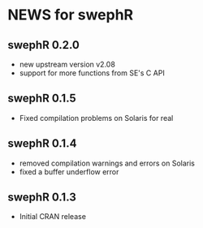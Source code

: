 # NEWS for swephR

## swephR 0.2.0

* new upstream version v2.08
* support for more functions from SE's C API

## swephR 0.1.5

* Fixed compilation problems on Solaris for real

## swephR 0.1.4

* removed compilation warnings and errors on Solaris
* fixed a buffer underflow error

## swephR 0.1.3

* Initial CRAN release
